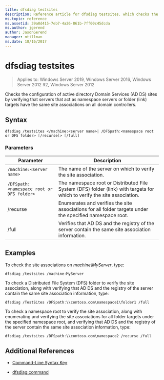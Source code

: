 ```yaml
---
title: dfsdiag testsites
description: Reference article for dfsdiag testsites, which checks the configuration of active directory Domain Services (AD DS) sites by verifying that servers that act as namespace servers or folder (link) targets have the same site associations on all domain controllers.
ms.topic: reference
ms.assetid: 39a0d415-7eb7-4a26-861b-7ff00c45dcda
ms.author: jgerend
author: JasonGerend
manager: mtillman
ms.date: 10/16/2017
---
```


# dfsdiag testsites

> Applies to: Windows Server 2019, Windows Server 2016, Windows Server 2012 R2, Windows Server 2012

Checks the configuration of active directory Domain Services (AD DS) sites by verifying that servers that act as namespace servers or folder (link) targets have the same site associations on all domain controllers.

## Syntax

```
dfsdiag /testsites </machine:<server name>| /DFSpath:<namespace root or DFS folder> [/recurse]> [/full]
```

### Parameters

| Parameter | Description |
| --------- | ----------- |
| `/machine:<server name>` | The name of the server on which to verify the site association. |
| `/DFSpath:<namespace root or DFS folder>` | The namespace root or Distributed File System (DFS) folder (link) with targets for which to verify the site association. |
| /recurse | Enumerates and verifies the site associations for all folder targets under the specified namespace root. |
| /full | Verifies that AD DS and the registry of the server contain the same site association information. |

## Examples

To check the site associations on *machine\MyServer*, type:

```
dfsdiag /testsites /machine:MyServer
```

To check a Distributed File System (DFS) folder to verify the site association, along with verifying that AD DS and the registry of the server contain the same site association information, type:

```
dfsdiag /TestSites /DFSpath:\\contoso.com\namespace1\folder1 /full
```

To check a namespace root to verify the site association, along with enumerating and verifying the site associations for all folder targets under the specified namespace root, and verifying that AD DS and the registry of the server contain the same site association information, type:

```
dfsdiag /testsites /DFSpath:\\contoso.com\namespace2 /recurse /full
```

## Additional References

- [Command-Line Syntax Key](command-line-syntax-key.md)

- [dfsdiag command](dfsdiag.md)
